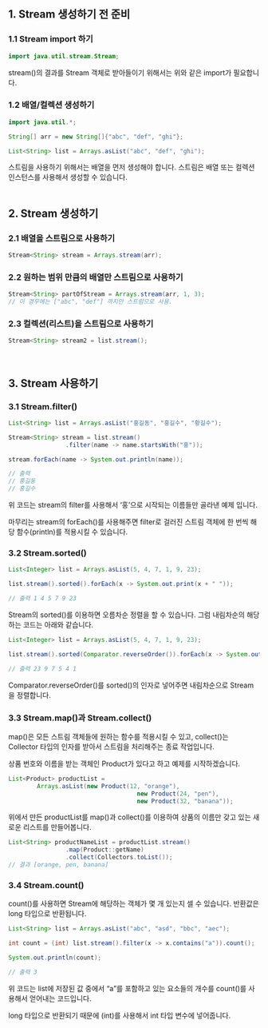 ## 1. Stream 생성하기 전 준비

### 1.1 Stream import 하기

```java
import java.util.stream.Stream;
```

stream()의 결과를 Stream 객체로 받아들이기 위해서는 위와 같은 import가 필요합니다.

### 1.2 배열/컬렉션 생성하기

```java
import java.util.*;

String[] arr = new String[]{"abc", "def", "ghi"};

List<String> list = Arrays.asList("abc", "def", "ghi");
```

스트림을 사용하기 위해서는 배열을 먼저 생성해야 합니다. 스트림은 배열 또는 컬렉션 인스턴스를 사용해서 생성할 수 있습니다. 
<br><br>

## 2. Stream 생성하기

### 2.1 배열을 스트림으로 사용하기

```java
Stream<String> stream = Arrays.stream(arr);
```

### 2.2 원하는 범위 만큼의 배열만 스트림으로 사용하기

```java
Stream<String> partOfStream = Arrays.stream(arr, 1, 3);
// 이 경우에는 ["abc", "def"] 까지만 스트림으로 사용.
```

### 2.3 컬렉션(리스트)을 스트림으로 사용하기

```java
Stream<String> stream2 = list.stream();
```
<br>

## 3. Stream 사용하기

### 3.1 Stream.filter()

```java
List<String> list = Arrays.asList("홍길동", "홍길수", "황길수");

Stream<String> stream = list.stream()
				.filter(name -> name.startsWith("홍"));

stream.forEach(name -> System.out.println(name));

// 출력
// 홍길동
// 홍길수
```

위 코드는 stream의 filter를 사용해서 ‘홍’으로 시작되는 이름들만 골라낸 예제 입니다. 

마무리는 stream의 forEach()를 사용해주면 filter로 걸러진 스트림 객체에 한 번씩 해당 함수(println)를 적용시킬 수 있습니다.

### 3.2 Stream.sorted()

```java
List<Integer> list = Arrays.asList(5, 4, 7, 1, 9, 23);

list.stream().sorted().forEach(x -> System.out.print(x + " "));

// 출력 1 4 5 7 9 23
```

Stream의 sorted()를 이용하면 오름차순 정렬을 할 수 있습니다. 그럼 내림차순의 해당하는 코드는 아래와 같습니다.

```java
List<Integer> list = Arrays.asList(5, 4, 7, 1, 9, 23);

list.stream().sorted(Comparator.reverseOrder()).forEach(x -> System.out.print(x + " "));

// 출력 23 9 7 5 4 1
```

Comparator.reverseOrder()를 sorted()의 인자로 넣어주면 내림차순으로 Stream을 정렬합니다.

### 3.3 Stream.map()과 Stream.collect()

map()은 모든 스트림 객체들에 원하는 함수를 적용시킬 수 있고, collect()는 Collector 타입의 인자를 받아서 스트림을 처리해주는 종료 작업입니다.

상품 번호와 이름을 받는 객체인 Product가 있다고 하고 예제를 시작하겠습니다.

```java
List<Product> productList = 
		Arrays.asList(new Product(12, "orange"),
									new Product(24, "pen"),
									new Product(32, "banana"));
```

위에서 만든 productList를 map()과 collect()를 이용하여 상품의 이름만 갖고 있는 새로운 리스트를 만들어봅니다.

```java
List<String> productNameList = productList.stream()
				.map(Product::getName)
				.collect(Collectors.toList());
// 결과 [orange, pen, banana]
```

### 3.4 Stream.count()

count()를 사용하면 Stream에 해당하는 객체가 몇 개 있는지 셀 수 있습니다. 반환값은 long 타입으로 반환됩니다.

```java
List<String> list = Arrays.asList("abc", "asd", "bbc", "aec");

int count = (int) list.stream().filter(x -> x.contains("a")).count();

System.out.println(count);

// 출력 3
```

위 코드는 list에 저장된 값 중에서 “a”를 포함하고 있는 요소들의 개수를 count()를 사용해서 얻어내는 코드입니다. 

long 타입으로 반환되기 때문에 (int)를 사용해서 int 타입 변수에 넣어줍니다.